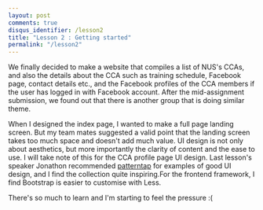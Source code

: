 ```yaml
---
layout: post
comments: true
disqus_identifier: /lesson2
title: "Lesson 2 : Getting started"
permalink: "/lesson2"
---
```


We finally decided to make a website that compiles a list of NUS's CCAs, and also the details about the CCA such as training schedule, Facebook page, contact details etc., and the Facebook profiles of the CCA members if the user has logged in with Facebook account. After the mid-assignment submission, we found out that there is another group that is doing similar theme. 

When I designed the index page, I wanted to make a full page landing screen. But my team mates suggested a valid point that the landing screen takes too much space and doesn't add much value. UI design is not only about aesthetics, but more importantly the clarity of content and the ease to use. I will take note of this for the CCA profile page UI design. Last lesson's speaker Jonathon recommended [patterntap](http://zurb.com/patterntap) for examples of good UI design, and I find the collection quite inspiring.For the frontend framework, I find Bootstrap is easier to customise with Less. 

There's so much to learn and I'm starting to feel the pressure :(